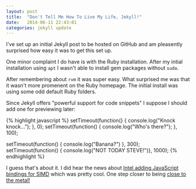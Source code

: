 ```yaml
---
layout: post
title:  "Don't Tell Me How To Live My Life, Jekyll!"
date:   2014-06-11 22:43:01
categories: jekyll update
---
```


I've set up an initial Jekyll post to be hosted on GitHub and am pleasently surprised how easy it was to get this set up.

One minor complaint I do have is with the Ruby installation.  After my intial installation using `apt` I wasn't able to install gem packages without `sudo`.

After remembering about `rvm` it was super easy.  What surprised me was that it wasn't more promenent on the Ruby homepage.  The initial install was using some odd default Ruby folders.

Since Jekyll offers "powerful support for code snippets" I suppose I should add one for previewing later:

{% highlight javascript %}
setTimeout(function(} { console.log("Knock knock..."); }, 0);
setTimeout(function() { console.log("Who's there?");   }, 100);

setTimeout(function() { console.log("Banana?")         }, 300);
setTimeout(function() { console.log("NOT TODAY STEVE!")}, 1000);
{% endhighlight %}

I guess that's about it.  I did hear the news about [Intel adding JavaScript bindings for SIMD](https://01.org/blogs/tlcounts/2014/bringing-simd-javascript) which was pretty cool.  One step closer to being [close to the metal!](https://www.destroyallsoftware.com/talks/the-birth-and-death-of-javascript)

[jekyll-gh]: https://github.com/mojombo/jekyll
[jekyll]:    http://jekyllrb.com
